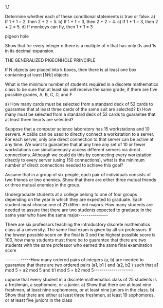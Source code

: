 1.1

 Determine whether each of these conditional statements
is true or false.
a) If 1 + 1 = 2, then 2 + 2 = 5.
b) If 1 + 1 = 3, then 2 + 2 = 4.
c) If 1 + 1 = 3, then 2 + 2 = 5.
d) If monkeys can fly, then 1 + 1 = 3

pigeon hole

Show that for every integer n there is a multiple of n that has only 0s and 1s in its decimal
expansion.

THE GENERALIZED PIGEONHOLE PRINCIPLE 

If N objects are placed into k
boxes, then there is at least one box containing at least ⌈N∕k⌉ objects

What is the minimum number of students required in a discrete mathematics class to be sure
that at least six will receive the same grade, if there are five possible grades, A, B, C, D, and F

a) How many cards must be selected from a standard deck of 52 cards to guarantee that at least
three cards of the same suit are selected?
b) How many must be selected from a standard deck of 52 cards to guarantee that at least three
hearts are selected?

Suppose that a computer science laboratory has 15 workstations and 10 servers. A cable can be
used to directly connect a workstation to a server. For each server, only one direct connection to
that server can be active at any time. We want to guarantee that at any time any set of 10 or fewer
workstations can simultaneously access different servers via direct connections. Although we
could do this by connecting every workstation directly to every server (using 150 connections),
what is the minimum number of direct connections needed to achieve this goal?

 Assume that in a group of six people, each pair of individuals consists of two friends or two
enemies. Show that there are either three mutual friends or three mutual enemies in the group.

Undergraduate students at a college belong to one of four
groups depending on the year in which they are expected
to graduate. Each student must choose one of 21 differ-
ent majors. How many students are needed to assure that
there are two students expected to graduate in the same
year who have the same major---------------

There are six professors teaching the introductory discrete mathematics class at a university. The same final exam is given by all six professors. If the lowest possible score on the final is 0 and the highest possible score is 100, how many students must there be to guarantee that there are two students with the same professor who earned the same final examination score

-------------How many ordered pairs of integers (a, b) are
needed to guarantee that there are two ordered pairs
(a1, b1 ) and (a2, b2 ) such that a1 mod 5 = a2 mod 5
and b1 mod 5 = b2 mod 5--------------------

uppose that every student in a discrete mathematics
class of 25 students is a freshman, a sophomore, or a
junior.
a) Show that there are at least nine freshmen, at least
nine sophomores, or at least nine juniors in the class.
b) Show that there are either at least three freshmen, at
least 19 sophomores, or at least five juniors in the
class

